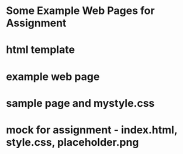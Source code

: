 # Some Example Web Pages for Assignment

# html template
# example web page
# sample page and mystyle.css
# mock for assignment - index.html, style.css, placeholder.png 
